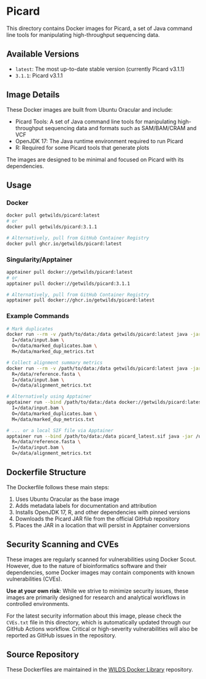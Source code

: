 # Picard

This directory contains Docker images for Picard, a set of Java command line tools for manipulating high-throughput sequencing data.

## Available Versions

- `latest`: The most up-to-date stable version (currently Picard v3.1.1)
- `3.1.1`: Picard v3.1.1

## Image Details

These Docker images are built from Ubuntu Oracular and include:

- Picard Tools: A set of Java command line tools for manipulating high-throughput sequencing data and formats such as SAM/BAM/CRAM and VCF
- OpenJDK 17: The Java runtime environment required to run Picard
- R: Required for some Picard tools that generate plots

The images are designed to be minimal and focused on Picard with its dependencies.

## Usage

### Docker

```bash
docker pull getwilds/picard:latest
# or
docker pull getwilds/picard:3.1.1

# Alternatively, pull from GitHub Container Registry
docker pull ghcr.io/getwilds/picard:latest
```

### Singularity/Apptainer

```bash
apptainer pull docker://getwilds/picard:latest
# or
apptainer pull docker://getwilds/picard:3.1.1

# Alternatively, pull from GitHub Container Registry
apptainer pull docker://ghcr.io/getwilds/picard:latest
```

### Example Commands

```bash
# Mark duplicates
docker run --rm -v /path/to/data:/data getwilds/picard:latest java -jar /usr/picard/picard.jar MarkDuplicates \
  I=/data/input.bam \
  O=/data/marked_duplicates.bam \
  M=/data/marked_dup_metrics.txt

# Collect alignment summary metrics
docker run --rm -v /path/to/data:/data getwilds/picard:latest java -jar /usr/picard/picard.jar CollectAlignmentSummaryMetrics \
  R=/data/reference.fasta \
  I=/data/input.bam \
  O=/data/alignment_metrics.txt

# Alternatively using Apptainer
apptainer run --bind /path/to/data:/data docker://getwilds/picard:latest java -jar /usr/picard/picard.jar MarkDuplicates \
  I=/data/input.bam \
  O=/data/marked_duplicates.bam \
  M=/data/marked_dup_metrics.txt

# ... or a local SIF file via Apptainer
apptainer run --bind /path/to/data:/data picard_latest.sif java -jar /usr/picard/picard.jar CollectAlignmentSummaryMetrics \
  R=/data/reference.fasta \
  I=/data/input.bam \
  O=/data/alignment_metrics.txt
```

## Dockerfile Structure

The Dockerfile follows these main steps:

1. Uses Ubuntu Oracular as the base image
2. Adds metadata labels for documentation and attribution
3. Installs OpenJDK 17, R, and other dependencies with pinned versions
4. Downloads the Picard JAR file from the official GitHub repository
5. Places the JAR in a location that will persist in Apptainer conversions

## Security Scanning and CVEs

These images are regularly scanned for vulnerabilities using Docker Scout. However, due to the nature of bioinformatics software and their dependencies, some Docker images may contain components with known vulnerabilities (CVEs).

**Use at your own risk**: While we strive to minimize security issues, these images are primarily designed for research and analytical workflows in controlled environments.

For the latest security information about this image, please check the `CVEs.txt` file in this directory, which is automatically updated through our GitHub Actions workflow. Critical or high-severity vulnerabilities will also be reported as GitHub issues in the repository.

## Source Repository

These Dockerfiles are maintained in the [WILDS Docker Library](https://github.com/getwilds/wilds-docker-library) repository.
